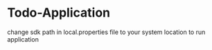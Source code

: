 # Todo-Application
change sdk path in local.properties file to your system location to run application
